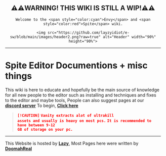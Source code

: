 <div style="text-align: center;">
	<h2>⚠️⚠️WARNING! THIS WIKI IS STILL A WIP!⚠️⚠️</h2>
	
	Welcome to the <span style="color:cyan">Envy</span> and <span style="color:red">Spite</span> wiki.
	
	<img src="https://github.com/layzyidiot/e-sw/blob/main/images/header2.png?raw=true" alt="Header" width="90%" height="90%">
</div>

---

# Spite Editor Documentions + misc things

This wiki is here to educate and hopefully be the main source of knowledge for all new people to the editor such as installing and techniques and fixes to the editor and maybe tools, People can also suggest pages at our [<b>discord server</b>](https://discord.gg/RY8J67neJ9) To begin, [<b>Click here</b>](https://layzyidiot.github.io/e-sw/#/setup-editor)

> **<code style="color : red">[!CAUTION]</code>**
> **<code style="color : red">Vanity extracts alot of ultrakill assets and usually is heavy on most pcs.</code>**
**<code style="color : red">It is recommended to have between 9-12 GB of storage on your pc.</code>**
<!-- This thing looks horrible lmao -->

---

This Website is hosted by [<b>Lazy</b>](https://github.com/layzyidiot/e-sw/blob/main/images/lazy.png?raw=true), Most Pages here were written by [<b>DoomahReal</b>](https://github.com/layzyidiot/e-sw/blob/main/images/doomah.png?raw=true)
